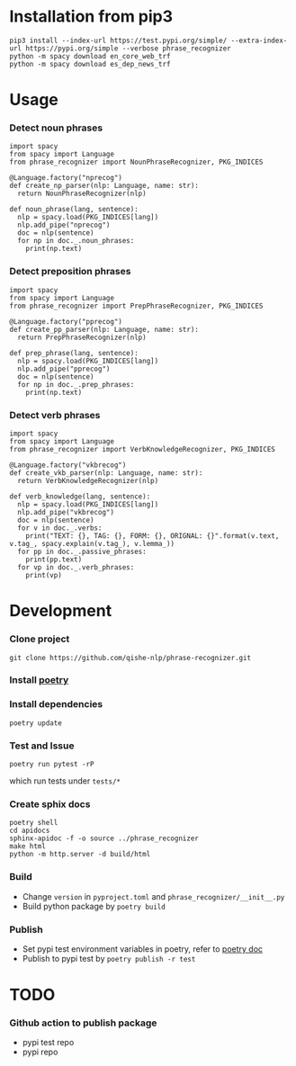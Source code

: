 # Installation from pip3

```shell
pip3 install --index-url https://test.pypi.org/simple/ --extra-index-url https://pypi.org/simple --verbose phrase_recognizer 
python -m spacy download en_core_web_trf
python -m spacy download es_dep_news_trf
```

# Usage

### Detect noun phrases 
```
import spacy
from spacy import Language
from phrase_recognizer import NounPhraseRecognizer, PKG_INDICES

@Language.factory("nprecog")
def create_np_parser(nlp: Language, name: str):
  return NounPhraseRecognizer(nlp) 

def noun_phrase(lang, sentence):
  nlp = spacy.load(PKG_INDICES[lang])
  nlp.add_pipe("nprecog")
  doc = nlp(sentence)
  for np in doc._.noun_phrases:
    print(np.text)

```
### Detect preposition phrases 

```
import spacy
from spacy import Language
from phrase_recognizer import PrepPhraseRecognizer, PKG_INDICES

@Language.factory("pprecog")
def create_pp_parser(nlp: Language, name: str):
  return PrepPhraseRecognizer(nlp) 

def prep_phrase(lang, sentence):
  nlp = spacy.load(PKG_INDICES[lang])
  nlp.add_pipe("pprecog")
  doc = nlp(sentence)
  for np in doc._.prep_phrases:
    print(np.text)
```

### Detect verb phrases 

```
import spacy
from spacy import Language
from phrase_recognizer import VerbKnowledgeRecognizer, PKG_INDICES

@Language.factory("vkbrecog")
def create_vkb_parser(nlp: Language, name: str):
  return VerbKnowledgeRecognizer(nlp) 

def verb_knowledge(lang, sentence):
  nlp = spacy.load(PKG_INDICES[lang])
  nlp.add_pipe("vkbrecog")
  doc = nlp(sentence)
  for v in doc._.verbs:
    print("TEXT: {}, TAG: {}, FORM: {}, ORIGNAL: {}".format(v.text, v.tag_, spacy.explain(v.tag_), v.lemma_))
  for pp in doc._.passive_phrases:
    print(pp.text)
  for vp in doc._.verb_phrases:
    print(vp)
```

# Development

### Clone project
```
git clone https://github.com/qishe-nlp/phrase-recognizer.git
```

### Install [poetry](https://python-poetry.org/docs/)

### Install dependencies
```
poetry update
```

### Test and Issue
```
poetry run pytest -rP
```
which run tests under `tests/*`

### Create sphix docs
```
poetry shell
cd apidocs
sphinx-apidoc -f -o source ../phrase_recognizer
make html
python -m http.server -d build/html
```

### Build
* Change `version` in `pyproject.toml` and `phrase_recognizer/__init__.py`
* Build python package by `poetry build`

### Publish
* Set pypi test environment variables in poetry, refer to [poetry doc](https://python-poetry.org/docs/repositories/)
* Publish to pypi test by `poetry publish -r test`

# TODO

### Github action to publish package
* pypi test repo
* pypi repo

